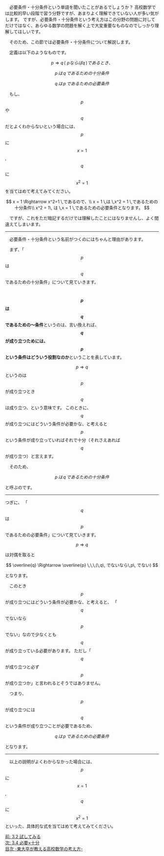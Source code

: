<!--
3.3 必要条件と十分条件 -東大卒が教える高校数学の考え方-
-->
　必要条件・十分条件という単語を聞いたことがあるでしょうか？
高校数学では比較的早い段階で習う分野ですが、あまりよく理解できていない人が多い気がします。
ですが、必要条件・十分条件という考え方はこの分野の問題に対してだけではなく、あらゆる数学の問題を解く上で大変重要なものなのでしっかり理解してほしいです。

　そのため、この節では必要条件・十分条件について解説します。

　定義は以下のようなものです。


$$
p \Rightarrow q \,(\,\, pならばq\, ) であるとき、
$$

$$
p\,は\,q\,であるための十分条件
$$

$$
q\,は\,p\,であるための必要条件
$$

　もし、$$p$$ や$$q$$ だとよくわからないという場合には、 $$p$$ に $$x=1$$ , $$q $$ に $$x^2=1$$ を当てはめて考えてみてください。

$$
x = 1 \Rightarrow x^2=1 \,であるので、\\
x = 1 \,は \,x^2 = 1 \,であるための十分条件\\
x^2 = 1\, は \,x = 1 \,であるための必要条件となります。
$$ 



　ですが、これをただ暗記するだけでは理解したことにはなりませんし、よく間違えてしまいます。

***

　必要条件・十分条件という名前がつくのにはちゃんと理由があります。

　まず、「$$p$$ は $$q$$ であるための十分条件」について見ていきます。


　**$$p$$ は $$q$$ であるための〜条件**というのは、言い換えれば、
**$$q$$ が成り立つためには、$$p$$ という条件はどういう役割なのか**ということを表しています。

$$
p \Rightarrow q
$$
というのは $$p$$ が成り立つとき $$q$$ は成り立つ、という意味です。
このときに、 $$q$$ が成り立つにはどういう条件が必要かな、と考えると $$p$$ という条件が成り立っていればそれで十分（それさえあれば $$q$$ が成り立つ）と言えます。

　そのため、

$$
p\,は\,q\,であるための十分条件
$$

と呼ぶのです。

***

つぎに、
「$$q$$ は $$p$$ であるための必要条件」について見ていきます。


$$
p \Rightarrow q
$$

は対偶を取ると

$$
\overline{q} \Rightarrow \overline{p} \,\,\,(\,q\, でないなら\,p\, でない)
$$

となります。


　このとき$$p$$ が成り立つにはどういう条件が必要かな、と考えると、
「$$q$$ でないなら $$p$$ でない」なので少なくとも $$q$$ が成り立っている必要があります。
ただし「$$q$$ が成り立つと必ず $$p$$ が成り立つか」と言われるとそうではありません。

　つまり、$$p$$ が成り立つには $$q$$ という条件が成り立つことが必要であるため、

$$
q\,は\,p\,であるための必要条件
$$

となります。

***

　以上の説明がよくわからなかった場合には、$$p $$ に $$x=1$$ , $$q $$ に $$x^2=1$$ といった、具体的な式を当てはめて考えてみてください。

[前: 3.2 試してみる](http://tarukosu.hatenablog.com/entry/2016/07/24/181906)  
[次: 3.4 必要×十分](http://tarukosu.hatenablog.com/entry/2016/07/24/221526)  
[目次 -東大卒が教える高校数学の考え方-](http://tarukosu.hatenablog.com/entry/2016/07/08/123511)  

